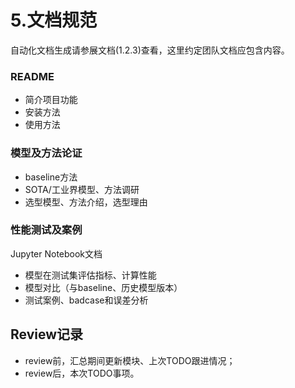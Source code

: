 # 5.文档规范

自动化文档生成请参展文档(1.2.3)查看，这里约定团队文档应包含内容。

### README

- 简介项目功能
- 安装方法
- 使用方法

### 模型及方法论证

- baseline方法
- SOTA/工业界模型、方法调研
- 选型模型、方法介绍，选型理由

### 性能测试及案例

Jupyter Notebook文档

- 模型在测试集评估指标、计算性能
- 模型对比（与baseline、历史模型版本）
- 测试案例、badcase和误差分析

## Review记录

- review前，汇总期间更新模块、上次TODO跟进情况；
- review后，本次TODO事项。